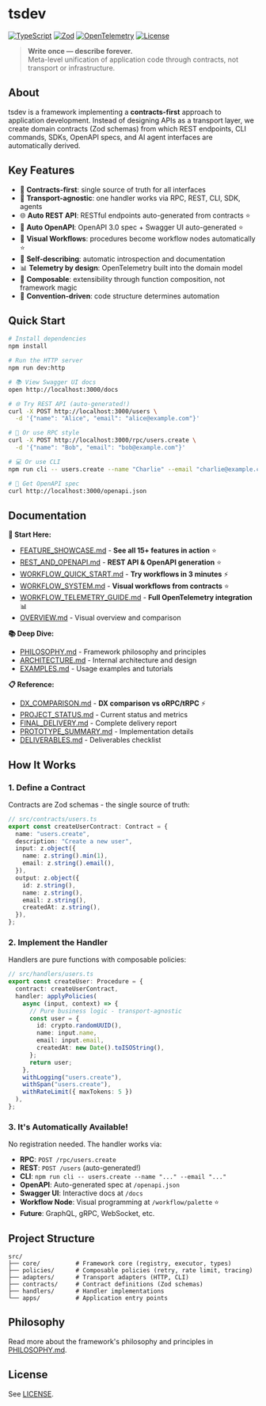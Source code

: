 # tsdev

[![TypeScript](https://img.shields.io/badge/TypeScript-5.5-blue.svg)](https://www.typescriptlang.org/)
[![Zod](https://img.shields.io/badge/Zod-Schema-green.svg)](https://zod.dev/)
[![OpenTelemetry](https://img.shields.io/badge/OpenTelemetry-Enabled-orange.svg)](https://opentelemetry.io/)
[![License](https://img.shields.io/badge/License-MIT-yellow.svg)](./LICENSE)

> **Write once — describe forever.**  
> Meta-level unification of application code through contracts, not transport or infrastructure.

## About

tsdev is a framework implementing a **contracts-first** approach to application development. Instead of designing APIs as a transport layer, we create domain contracts (Zod schemas) from which REST endpoints, CLI commands, SDKs, OpenAPI specs, and AI agent interfaces are automatically derived.

## Key Features

- 🎯 **Contracts-first**: single source of truth for all interfaces
- 🔄 **Transport-agnostic**: one handler works via RPC, REST, CLI, SDK, agents
- 🌐 **Auto REST API**: RESTful endpoints auto-generated from contracts ⭐
- 📄 **Auto OpenAPI**: OpenAPI 3.0 spec + Swagger UI auto-generated ⭐
- 🔀 **Visual Workflows**: procedures become workflow nodes automatically ⭐
- 📝 **Self-describing**: automatic introspection and documentation
- 📊 **Telemetry by design**: OpenTelemetry built into the domain model
- 🧩 **Composable**: extensibility through function composition, not framework magic
- 📐 **Convention-driven**: code structure determines automation

## Quick Start

```bash
# Install dependencies
npm install

# Run the HTTP server
npm run dev:http

# 📚 View Swagger UI docs
open http://localhost:3000/docs

# 🌐 Try REST API (auto-generated!)
curl -X POST http://localhost:3000/users \
  -d '{"name": "Alice", "email": "alice@example.com"}'

# 🔧 Or use RPC style
curl -X POST http://localhost:3000/rpc/users.create \
  -d '{"name": "Bob", "email": "bob@example.com"}'

# 💻 Or use CLI
npm run cli -- users.create --name "Charlie" --email "charlie@example.com"

# 📄 Get OpenAPI spec
curl http://localhost:3000/openapi.json
```

## Documentation

**📌 Start Here:**
- [FEATURE_SHOWCASE.md](./FEATURE_SHOWCASE.md) - **See all 15+ features in action** ⭐
- [REST_AND_OPENAPI.md](./REST_AND_OPENAPI.md) - **REST API & OpenAPI generation** ⭐
- [WORKFLOW_QUICK_START.md](./WORKFLOW_QUICK_START.md) - **Try workflows in 3 minutes** ⚡
- [WORKFLOW_SYSTEM.md](./WORKFLOW_SYSTEM.md) - **Visual workflows from contracts** ⭐
- [WORKFLOW_TELEMETRY_GUIDE.md](./WORKFLOW_TELEMETRY_GUIDE.md) - **Full OpenTelemetry integration** 📊
- [OVERVIEW.md](./OVERVIEW.md) - Visual overview and comparison

**📚 Deep Dive:**
- [PHILOSOPHY.md](./PHILOSOPHY.md) - Framework philosophy and principles
- [ARCHITECTURE.md](./ARCHITECTURE.md) - Internal architecture and design
- [EXAMPLES.md](./EXAMPLES.md) - Usage examples and tutorials

**📋 Reference:**
- [DX_COMPARISON.md](./DX_COMPARISON.md) - **DX comparison vs oRPC/tRPC** ⚡
- [PROJECT_STATUS.md](./PROJECT_STATUS.md) - Current status and metrics
- [FINAL_DELIVERY.md](./FINAL_DELIVERY.md) - Complete delivery report
- [PROTOTYPE_SUMMARY.md](./PROTOTYPE_SUMMARY.md) - Implementation details
- [DELIVERABLES.md](./DELIVERABLES.md) - Deliverables checklist

## How It Works

### 1. Define a Contract

Contracts are Zod schemas - the single source of truth:

```typescript
// src/contracts/users.ts
export const createUserContract: Contract = {
  name: "users.create",
  description: "Create a new user",
  input: z.object({
    name: z.string().min(1),
    email: z.string().email(),
  }),
  output: z.object({
    id: z.string(),
    name: z.string(),
    email: z.string(),
    createdAt: z.string(),
  }),
};
```

### 2. Implement the Handler

Handlers are pure functions with composable policies:

```typescript
// src/handlers/users.ts
export const createUser: Procedure = {
  contract: createUserContract,
  handler: applyPolicies(
    async (input, context) => {
      // Pure business logic - transport-agnostic
      const user = {
        id: crypto.randomUUID(),
        name: input.name,
        email: input.email,
        createdAt: new Date().toISOString(),
      };
      return user;
    },
    withLogging("users.create"),
    withSpan("users.create"),
    withRateLimit({ maxTokens: 5 })
  ),
};
```

### 3. It's Automatically Available!

No registration needed. The handler works via:
- **RPC**: `POST /rpc/users.create`
- **REST**: `POST /users` (auto-generated!)
- **CLI**: `npm run cli -- users.create --name "..." --email "..."`
- **OpenAPI**: Auto-generated spec at `/openapi.json`
- **Swagger UI**: Interactive docs at `/docs`
- **Workflow Node**: Visual programming at `/workflow/palette` ⭐
- **Future**: GraphQL, gRPC, WebSocket, etc.

## Project Structure

```
src/
├── core/          # Framework core (registry, executor, types)
├── policies/      # Composable policies (retry, rate limit, tracing)
├── adapters/      # Transport adapters (HTTP, CLI)
├── contracts/     # Contract definitions (Zod schemas)
├── handlers/      # Handler implementations
└── apps/          # Application entry points
```

## Philosophy

Read more about the framework's philosophy and principles in [PHILOSOPHY.md](./PHILOSOPHY.md).

## License

See [LICENSE](./LICENSE).